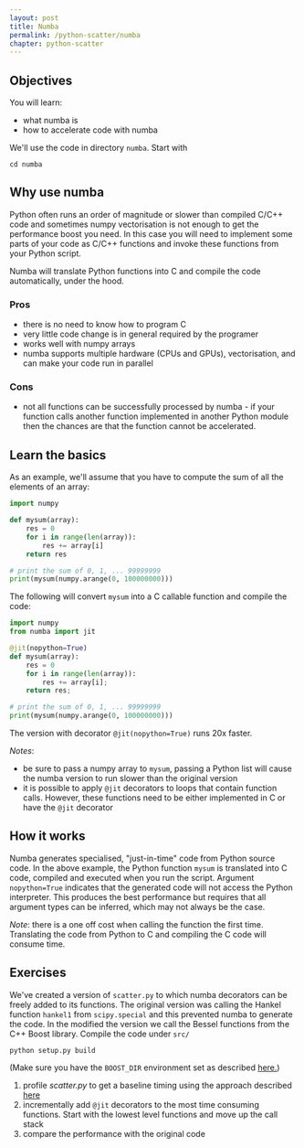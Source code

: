 ```yaml
---
layout: post
title: Numba
permalink: /python-scatter/numba
chapter: python-scatter
---
```


## Objectives

You will learn:

* what numba is 
* how to accelerate code with numba 

We'll use the code in directory `numba`. Start with
```
cd numba
```

## Why use numba

Python often runs an order of magnitude or slower than compiled C/C++ code and sometimes numpy vectorisation is not enough to get the performance boost you need. In this case you will need to implement some parts of your code as C/C++ functions and invoke these functions from your Python script. 

Numba will translate Python functions into C and compile the code automatically, under the hood.

### Pros

 * there is no need to know how to program C
 * very little code change is in general required by the programer
 * works well with numpy arrays
 * numba supports multiple hardware (CPUs and GPUs), vectorisation, and can make your code run in parallel

### Cons

 * not all functions can be successfully processed by numba - if your function calls another function implemented in another Python module then the chances are that the function cannot be accelerated. 


## Learn the basics 

As an example, we'll assume that you have to compute the sum of all the elements of an array:
```python
import numpy

def mysum(array):
    res = 0
    for i in range(len(array)):
        res += array[i]
    return res

# print the sum of 0, 1, ... 99999999
print(mysum(numpy.arange(0, 100000000)))
```
The following will convert `mysum` into a C callable function and compile the code:
```python
import numpy
from numba import jit

@jit(nopython=True)
def mysum(array):
    res = 0
    for i in range(len(array)):
        res += array[i];
    return res;

# print the sum of 0, 1, ... 99999999
print(mysum(numpy.arange(0, 100000000)))
```
The version with decorator `@jit(nopython=True)` runs 20x faster.

*Notes*: 

 * be sure to pass a numpy array to `mysum`, passing a Python list will cause the numba version to run slower than the original version
 * it is possible to apply `@jit` decorators to loops that contain function calls. However, these functions need to be either implemented in C or have the `@jit` decorator

## How it works

Numba generates specialised, "just-in-time" code from Python source code. In the above example, the Python function `mysum` is translated into C code, compiled and executed when you run the script. Argument `nopython=True` indicates that the generated code will not access the Python interpreter. This produces the best performance but requires that all argument types can be inferred, which may not always be the case.

*Note*: there is a one off cost when calling the function the first time. Translating the code from Python to C and compiling the C code will consume time.



## Exercises

We've created a version of `scatter.py` to which numba decorators can be freely added to its functions. The original version was calling the Hankel function `hankel1` from `scipy.special` and this prevented numba to generate the code. In the modified the version we call the Bessel functions from the C++ Boost library. Compile the code under `src/`
```
python setup.py build
```
(Make sure you have the `BOOST_DIR` environment set as described [here.](introduction))


 1. profile *scatter.py* to get a baseline timing using the approach described [here](profiling)
 2. incrementally add `@jit` decorators to the most time consuming functions. Start with the lowest level functions and move up the call stack
 3. compare the performance with the original code



